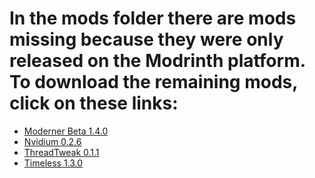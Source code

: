 # In the mods folder there are mods missing because they were only released on the Modrinth platform. To download the remaining mods, click on these links:
- [Moderner Beta 1.4.0](https://cdn.modrinth.com/data/xkrdwmh2/versions/cuXigrum/moderner-beta-1.4.0%2B1.20.1-fabric.jar)
- [Nvidium 0.2.6](https://cdn.modrinth.com/data/SfMw2IZN/versions/J2fuM58R/nvidium-0.2.6-beta.jar)
- [ThreadTweak 0.1.1](https://cdn.modrinth.com/data/vSEH1ERy/versions/gBP1GqtK/threadtweak-fabric-1.20.2-0.1.1.jar)
- [Timeless 1.3.0](https://cdn.modrinth.com/data/nJxEs2tZ/versions/sULuUFFt/timeless-1.20.1-1.3.0.jar)